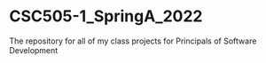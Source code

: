 # CSC505-1_SpringA_2022
The repository for all of my class projects for Principals of Software Development
